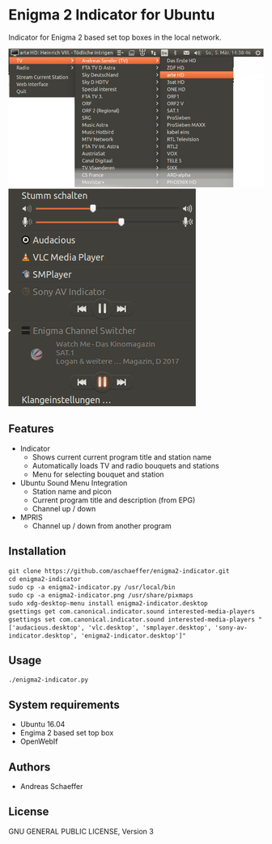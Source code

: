 # Enigma 2 Indicator for Ubuntu

Indicator for Enigma 2 based set top boxes in the local network.

![Screenshot Enigma2 Indicator](/screenshot-enigma2-indicator.png?raw=true "Enigma2 Indicator")
![Screenshot Sound Menu](/screenshot-sound-menu.png?raw=true "Sound Menu Integration")

## Features

* Indicator
  * Shows current current program title and station name
  * Automatically loads TV and radio bouquets and stations
  * Menu for selecting bouquet and station
* Ubuntu Sound Menu Integration
  * Station name and picon
  * Current program title and description (from EPG)
  * Channel up / down
* MPRIS
  * Channel up / down from another program

## Installation

    git clone https://github.com/aschaeffer/enigma2-indicator.git
    cd enigma2-indicator
    sudo cp -a enigma2-indicator.py /usr/local/bin
    sudo cp -a enigma2-indicator.png /usr/share/pixmaps
    sudo xdg-desktop-menu install enigma2-indicator.desktop
    gsettings get com.canonical.indicator.sound interested-media-players
    gsettings set com.canonical.indicator.sound interested-media-players "['audacious.desktop', 'vlc.desktop', 'smplayer.desktop', 'sony-av-indicator.desktop', 'enigma2-indicator.desktop']"

## Usage

    ./enigma2-indicator.py

## System requirements

* Ubuntu 16.04
* Engima 2 based set top box
* OpenWebIf

## Authors

* Andreas Schaeffer

## License

GNU GENERAL PUBLIC LICENSE, Version 3
